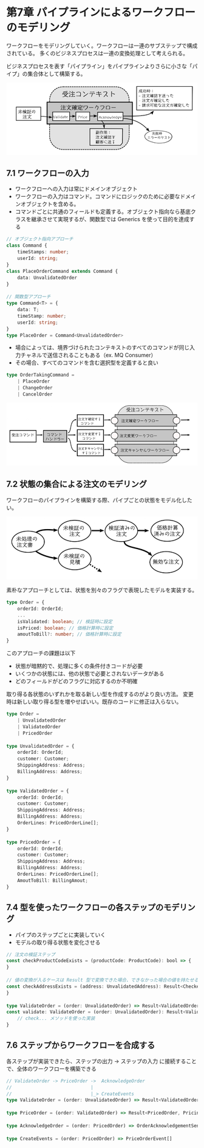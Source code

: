 # 第7章 パイプラインによるワークフローのモデリング

ワークフローをモデリングしていく。ワークフローは一連のサブステップで構成されている。
多くのビジネスプロセスは一連の変換処理として考えられる。

ビジネスプロセスを表す「パイプライン」をパイプラインよりさらに小さな「パイプ」の集合体として構築する。

![7-1.png](./7-1.png)

## 7.1 ワークフローの入力

- ワークフローへの入力は常にドメインオブジェクト
- ワークフローの入力はコマンド。コマンドにロジックのために必要なドメインオブジェクトを含める。
- コマンドごとに共通のフィールドも定義する。オブジェクト指向なら基底クラスを継承させて実現するが、関数型では Generics を使って目的を達成する

```ts
// オブジェクト指向アプローチ
class Command {
    timeStamps: number;
    userId: string;
}
class PlaceOrderCommand extends Command {
    data: UnvalidatedOrder
}

// 関数型アプローチ
type Command<T> = {
    data: T;
    timeStamp: number;
    userId: string;
}
type PlaceOrder = Command<UnvalidatedOrder>
```

- 場合によっては、境界づけられたコンテキストのすべてのコマンドが同じ入力チャネルで送信されることもある（ex. MQ Consumer）
- その場合、すべてのコマンドを含む選択型を定義すると良い

```ts
type OrderTakingCommand =
    | PlaceOrder
    | ChangeOrder
    | CancelOrder
```

![7-2.png](./7-2.png)

## 7.2 状態の集合による注文のモデリング

ワークフローのパイプラインを構築する際、パイプごとの状態をモデル化したい。

![7-3.png](./7-3.png)

素朴なアプローチとしては、状態を別々のフラグで表現したモデルを実装する。

```ts
type Order = {
    orderId: OrderId;
    ...
    isValidated: boolean; // 検証時に設定
    isPriced: boolean; // 価格計算時に設定
    amoutToBill?: number; // 価格計算時に設定
}
```

このアプローチの課題は以下

- 状態が暗黙的で、処理に多くの条件付きコードが必要
- いくつかの状態には、他の状態で必要とされないデータがある
- どのフィールドがどのフラグに対応するのか不明確

取り得る各状態のいずれかを取る新しい型を作成するのがより良い方法。
変更時は新しい取り得る型を増やせばいい。既存のコードに修正は入らない。


```ts
type Order =
    | UnvalidatedOrder
    | ValidatedOrder
    | PricedOrder

type UnvalidatedOrder = {
    orderId: OrderId;
    customer: Customer;
    ShippingAddress: Address;
    BillingAddress: Address;
}

type ValidatedOrder = {
    orderId: OrderId;
    customer: Customer;
    ShippingAddress: Address;
    BillingAddress: Address;
    OrderLines: PricedOrderLine[];
}

type PricedOrder = {
    orderId: OrderId;
    customer: Customer;
    ShippingAddress: Address;
    BillingAddress: Address;
    OrderLines: PricedOrderLine[];
    AmoutToBill: BillingAmout;
}
```

## 7.4 型を使ったワークフローの各ステップのモデリング

- パイプのステップごとに実装していく
- モデルの取り得る状態を変化させる

```ts
// 注文の検証ステップ
const checkProductCodeExists = (productCode: ProductCode): bool => {
}

// 値の変換が入るケースは Result 型で変換できた場合、できなかった場合の値を持たせる
const checkAddressExists = (address: UnvalidatedAddress): Result<CheckedAddress, AddressValidationError> => {
}

type ValidateOrder = (order: UnvalidatedOrder) => Result<ValidatedOrder, ValidationError>
const validate: ValidateOrder = (order: UnvalidatedOrder): Result<ValidatedOrder, ValidationError> => {
    // check... メソッドを使った実装
}
```

## 7.6 ステップからワークフローを合成する

各ステップが実装できたら、ステップの出力 -> ステップの入力 に接続することで、全体のワークフローを構築できる

```ts
// ValidateOrder -> PriceOrder ->  AcknowledgeOrder
//                             |
//                             |_> CreateEvents
type ValidateOrder = (order: UnvalidatedOrder) => Result<ValidatedOrder, ValidationError>

type PriceOrder = (order: ValidatedOrder) => Result<PricedOrder, PricingError>

type AcknowledgeOrder = (order: PricedOrder) => OrderAcknowledgementSent | null

type CreateEvents = (order: PricedOrder) => PriceOrderEvent[]
```

